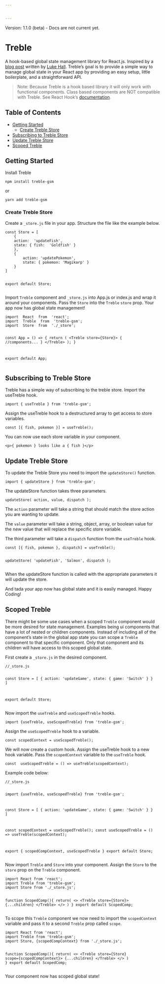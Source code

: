 ```yaml
---


---
```


<p>Version: 1.1.0 (beta) - Docs are not current yet.</p>
<h1 id="treble">Treble</h1>
<p>A hook-based global state management library for React.js.  Inspired by a <a href="https://medium.com/simply/state-management-with-react-hooks-and-context-api-at-10-lines-of-code-baf6be8302c">blog post</a> written by <a href="https://medium.com/@luke.hall">Luke Hall</a>. Treble’s goal is to provide a simple way to manage global state in your React app by providing an easy setup, little boilerplate, and a straightforward API.</p>
<blockquote>
<p>Note: Because Treble is a hook based library it will only work with functional components.  Class based components are NOT compatible with Treble.  See React Hook’s <a href="https://reactjs.org/docs/hooks-intro.html">documentation</a>.</p>
</blockquote>
<h2 id="table-of-contents">Table of Contents</h2>
<ul>
<li><a href="#getting-started">Getting Started</a>
<ul>
<li><a href="#create-treble-store">Create Treble Store</a></li>
</ul>
</li>
<li><a href="#subscribing-to-treble-store">Subscribing to Treble Store</a></li>
<li><a href="#update-treble-store">Update Treble Store</a></li>
<li><a href="#scoped-treble">Scoped Treble</a></li>
</ul>
<h2 id="getting-started">Getting Started</h2>
<p>Install Treble</p>
<pre><code>npm install treble-gsm
</code></pre>
<p>or</p>
<pre><code>yarn add treble-gsm
</code></pre>
<h3 id="create-treble-store">Create Treble Store</h3>
<p>Create a <code>_store.js</code> file in your app.  Structure the file like the example below.</p>
<pre><code>const Store = [
    {
	action:  'updateFish',
	state: { fish:  'Goldfish' }
    },
    {
	    action: 'updatePokemon',
	    state: { pokemon: 'Magikarp' }
    }
]

export default Store;
</code></pre>
<p>Import <code>Treble</code> component and <code>_store.js</code> into App.js or index.js and wrap it around your components. Pass the <code>Store</code> into the <code>Treble</code> <code>store</code> prop. Your app now has global state management!</p>
<pre><code>import  React  from  'react';
import  Treble  from  'treble-gsm';
import  Store  from  './_store';

const App = () =&gt; {
    return (
		    &lt;Treble store={Store}&gt;
				{ //components... }
		    &lt;/Treble&gt;
	    );
    }

export  default  App;
</code></pre>
<h2 id="subscribing-to-treble-store">Subscribing to Treble Store</h2>
<p>Treble has a simple way of subscribing to the treble store. Import the useTreble hook.</p>
<pre><code>import { useTreble } from 'treble-gsm';
</code></pre>
<p>Assign the useTreble hook to a destructured array to get access to store variables.</p>
<pre><code>const [{ fish, pokemon }] = useTreble();
</code></pre>
<p>You can now use each store variable in your component.</p>
<pre><code>&lt;p&gt;{ pokemon } looks like a { fish }&lt;/p&gt;
</code></pre>
<h2 id="update-treble-store">Update Treble Store</h2>
<p>To update the Treble Store you need to import the <code>updateStore()</code> function.</p>
<pre><code>import { updateStore } from 'treble-gsm';
</code></pre>
<p>The updateStore function takes three parameters.</p>
<pre><code>updateStore( action, value, dispatch );
</code></pre>
<p>The <code>action</code> parameter will take a string that should match the store action you are wanting to update.</p>
<p>The <code>value</code> parameter will take a string, object, array, or boolean value for the new value that will replace the specific store variable.</p>
<p>The third parameter will take a <code>dispatch</code> function from the <code>useTreble</code> hook.</p>
<pre><code>const [{ fish, pokemon }, dispatch] = useTreble();

updateStore(  'updateFish', 'Salmon', dispatch );
</code></pre>
<p>When the updateStore function is called with the appropriate parameters it will update the store.</p>
<p>And tada your app now has global state and it is easily managed.  Happy Coding!</p>
<h2 id="scoped-treble">Scoped Treble</h2>
<p>There might be some use cases when a scoped <code>Treble</code> component would be more desired for state management.  Examples being ui components that have a lot of nested or children components.  Instead of including all of the component’s state in the global app state you can scope a <code>Treble</code> component to that specific component. Only that component and its children will have access to this scoped global state.</p>
<p>First create a <code>_store.js</code> in the desired component.</p>
<pre><code>//_store.js

const  Store = [
    { 
	    action:  'updateGame',
	    state: { game:  'Switch' }
    }
]

export default Store;
</code></pre>
<p>Now import the <code>useTreble</code> and <code>useScopedTreble</code> hooks.</p>
<pre><code>import {useTreble, useScopedTreble} from 'treble-gsm';
</code></pre>
<p>Assign the <code>useScopedTreble</code> hook to a variable.</p>
<pre><code>const scopedContext = useScopedTreble();
</code></pre>
<p>We will now create a custom hook.  Assign the useTreble hook to a new hook variable. Pass the <code>scopedContext</code> variable to the <code>useTreble</code> hook.</p>
<pre><code>const  useScopedTreble = () =&gt; useTreble(scopedContext);
</code></pre>
<p>Example code below:</p>
<pre><code>//_store.js

import {useTreble, useScopedTreble} from 'treble-gsm';

const  Store = [
    { 
	    action:  'updateGame',
	    state: { game:  'Switch' }
    }
]

const scopedContext = useScopedTreble();
const useScopedTreble = () =&gt; useTreble(scopedContext);

export { scopedCompContext, useScopedTreble }
export default Store;
</code></pre>
<p>Now import <code>Treble</code> and <code>Store</code> into your component. Assign the <code>Store</code> to the <code>store</code> prop on the <code>Treble</code> component.</p>
<pre><code>import React from 'react';
import Treble from 'treble-gsm';
import Store from './_store.js';

function ScopedComp(){
    return(
    &lt;&gt;
	    &lt;Treble store={Store}&gt;
		    {...children}
	    &lt;/Treble&gt;
    &lt;/&gt;
    )
}
export default ScopedComp;
</code></pre>
<p>To scope this <code>Treble</code> component we now need to import the <code>scopedContext</code> variable and pass it to a second <code>Treble</code> prop called <code>scope</code>.</p>
<pre><code>import React from 'react';
import Treble from 'treble-gsm';
import Store, {scopedCompContext} from './_store.js';

function ScopedComp(){
    return(
    &lt;&gt;
	    &lt;Treble store={Store} scope={scopedCompContext}&gt;
		    {...children}
	    &lt;/Treble&gt;
    &lt;/&gt;
    )
}
export default ScopedComp;
</code></pre>
<p>Your component now has scoped global state!</p>

